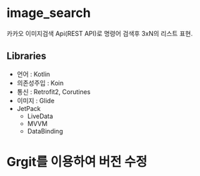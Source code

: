 # image_search

카카오 이미지검색 Api(REST API)로 명령어 검색후 3xN의 리스트 표현.

## Libraries
- 언어 : Kotlin
- 의존성주입 : Koin
- 통신 : Retrofit2, Corutines
- 이미지 : Glide
- JetPack
  - LiveData
  - MVVM
  - DataBinding
  
# Grgit를 이용하여 버전 수정 